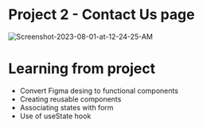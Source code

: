 # Project 2 - Contact Us page
<img src="https://i.ibb.co/ZBtq5sv/Screenshot-2023-08-01-at-12-24-25-AM.png" alt="Screenshot-2023-08-01-at-12-24-25-AM" border="0" />

# Learning from project

- Convert Figma desing to functional components
- Creating reusable components
- Associating states with form
- Use of useState hook
